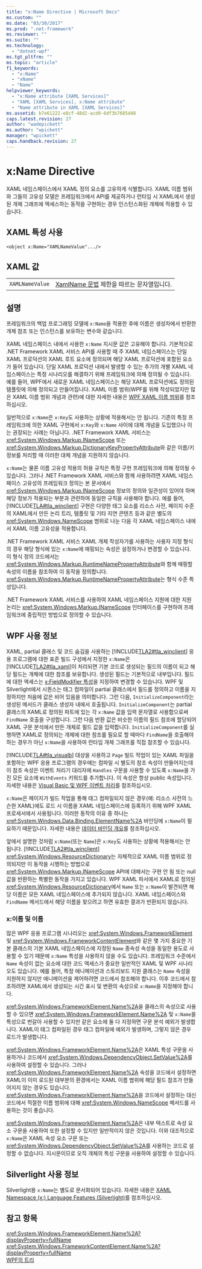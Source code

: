 ```yaml
---
title: "x:Name Directive | Microsoft Docs"
ms.custom: ""
ms.date: "03/30/2017"
ms.prod: ".net-framework"
ms.reviewer: ""
ms.suite: ""
ms.technology: 
  - "dotnet-wpf"
ms.tgt_pltfrm: ""
ms.topic: "article"
f1_keywords: 
  - "x:Name"
  - "xName"
  - "Name"
helpviewer_keywords: 
  - "x:Name attribute [XAML Services]"
  - "XAML [XAML Services], x:Name attribute"
  - "Name attribute in XAML [XAML Services]"
ms.assetid: b7e61222-e8cf-48d2-acd0-6df3b7685d48
caps.latest.revision: 27
author: "wadepickett"
ms.author: "wpickett"
manager: "wpickett"
caps.handback.revision: 27
---
```

# x:Name Directive
XAML 네임스페이스에서 XAML 정의 요소를 고유하게 식별합니다.  XAML 이름 범위와 그들의 고유성 모델은 프레임워크에서 API를 제공하거나 런타임 시 XAML에서 생성된 개체 그래프에 액세스하는 동작을 구현하는 경우 인스턴스화된 개체에 적용할 수 있습니다.  
  
## XAML 특성 사용  
  
```  
<object x:Name="XAMLNameValue".../>  
```  
  
## XAML 값  
  
|||  
|-|-|  
|`XAMLNameValue`|[XamlName 문법](../../../docs/framework/xaml-services/xamlname-grammar.md) 제한을 따르는 문자열입니다.|  
  
## 설명  
 프레임워크의 백업 프로그래밍 모델에 `x:Name`을 적용한 후에 이름은 생성자에서 반환한 개체 참조 또는 인스턴스를 보유하는 변수와 같습니다.  
  
 XAML 네임스페이스 내에서 사용한 `x:Name` 지시문 값은 고유해야 합니다.  기본적으로 .NET Framework XAML 서비스 API를 사용할 때 주 XAML 네임스페이스는 단일 XAML 프로덕션의 XAML 루트 요소에 정의되며 해당 XAML 프로덕션에 포함된 요소가 들어 있습니다.  단일 XAML 프로덕션 내에서 발생할 수 있는 추가의 개별 XAML 네임스페이스는 특정 시나리오를 해결하기 위해 프레임워크에 의해 정의될 수 있습니다.  예를 들어, WPF에서 새로운 XAML 네임스페이스는 해당 XAML 프로덕션에도 정의된 템플릿에 의해 정의되고 만들어집니다.  XAML 이름 범위\(WPF를 위해 작성되었지만 많은 XAML 이름 범위 개념과 관련\)에 대한 자세한 내용은 [WPF XAML 이름 범위](../../../ocs/framework/wpf/advanced/wpf-xaml-namescopes.md)를 참조하십시오.  
  
 일반적으로 `x:Name`은 `x:Key`도 사용하는 상황에 적용해서는 안 됩니다.  기존의 특정 프레임워크에 의한 XAML 구현에서 `x:Key`와 `x:Name` 사이에 대체 개념을 도입했으나 이는 권장되는 사례는 아닙니다.  .NET Framework XAML 서비스는 <xref:System.Windows.Markup.INameScope> 또는 <xref:System.Windows.Markup.DictionaryKeyPropertyAttribute>와 같은 이름\/키 정보를 처리할 때 이러한 대체 개념을 지원하지 않습니다.  
  
 `x:Name`는 물론 이름 고유성 적용의 허용 규칙은 특정 구현 프레임워크에 의해 정의될 수 있습니다.  그러나 .NET Framework XAML 서비스와 함께 사용하려면 XAML 네임스페이스 고유성의 프레임워크 정의는 본 문서에서  <xref:System.Windows.Markup.INameScope> 정보의 정의와 일관성이 있어야 하며 해당 정보가 적용되는 부분과 관련하여 동일한 규칙을 사용해야 합니다.  예를 들어, [!INCLUDE[TLA#tla_winclient](../../../includes/tlasharptla-winclient-md.md)] 구현은 다양한 태그 요소를 리소스 사전, 페이지 수준의 XAML에서 만든 논리 트리, 템플릿 및 기타 지연 콘텐츠 등과 같은 별도의 <xref:System.Windows.NameScope> 범위로 나눈 다음 각 XAML 네임스페이스 내에서 XAML 이름 고유성을 적용합니다.  
  
 .NET Framework XAML 서비스 XAML 개체 작성자가를 사용하는 사용자 지정 형식의 경우 해당 형식에 있는 `x:Name`에 매핑되는 속성은 설정하거나 변경할 수 있습니다.  이 형식 정의 코드에서는 <xref:System.Windows.Markup.RuntimeNamePropertyAttribute>와 함께 매핑할 속성의 이름을 참조하여 이 동작을 정의합니다.  <xref:System.Windows.Markup.RuntimeNamePropertyAttribute>는 형식 수준 특성입니다.  
  
 .NET Framework XAML 서비스를 사용하여 XAML 네임스페이스 지원에 대한 지원 논리는 <xref:System.Windows.Markup.INameScope> 인터페이스를 구현하여 프레임워크에 중립적인 방법으로 정의할 수 있습니다.  
  
## WPF 사용 정보  
 XAML, partial 클래스 및 코드 숨김을 사용하는 [!INCLUDE[TLA2#tla_winclient](../../../includes/tla2sharptla-winclient-md.md)] 응용 프로그램에 대한 표준 빌드 구성에서 지정한 `x:Name`은 [!INCLUDE[TLA2#tla_xaml](../../../includes/tla2sharptla-xaml-md.md)]이 처리되면 기본 코드로 생성되는 필드의 이름이 되고 해당 필드는 개체에 대한 참조를 보유합니다. 생성된 필드는 기본적으로 내부입니다.  필드에 대한 액세스는 [x:FieldModifier 특성](../../../docs/framework/xaml-services/x-fieldmodifier-directive.md)을 지정하여 변경할 수 있습니다.  WPF 및 Silverlight에서 시퀀스는 태그 컴파일이 partial 클래스에서 필드를 정의하고 이름을 지정하지만 처음에 값은 비어 있음을 의미합니다.  그런 다음, `InitializeComponent`라는 생성된 메서드가 클래스 생성자 내에서 호출됩니다.  `InitializeComponent`는 partial 클래스의 XAML로 정의된 파트에 있는 각 `x:Name` 값을 입력 문자열로 사용함으로써 `FindName` 호출을 구성합니다.  그런 다음 반환 값은 비슷한 이름의 필드 참조에 할당되어 XAML 구문 분석에서 만든 개체로 필드 값을 입력합니다.  `InitializeComponent`를 실행하면 XAML로 정의되는 개체에 대한 참조를 필요로 할 때마다 `FindName`을 호출해야 하는 경우가 아닌 `x:Name`을 사용하여 런타임 개체 그래프를 직접 참조할 수 있습니다.  
  
 [!INCLUDE[TLA#tla_visualb](../../../includes/tlasharptla-visualb-md.md)] 대상을 사용하고 `Page` 빌드 작업이 있는 XAML 파일을 포함하는 WPF 응용 프로그램의 경우에는 컴파일 시 별도의 참조 속성이 만들어지는데 이 참조 속성은 이벤트 처리기 대리자에 `Handles` 구문을 사용할 수 있도록 `x:Name`을 가진 모든 요소에 `WithEvents` 키워드를 추가합니다.  이 속성은 항상 public 속성입니다.  자세한 내용은 [Visual Basic 및 WPF 이벤트 처리](../../../ocs/framework/wpf/advanced/visual-basic-and-wpf-event-handling.md)를 참조하십시오.  
  
 `x:Name`은 페이지가 빌드 작업을 통해 태그 컴파일되지 않은 경우\(예: 리소스 사전의 느슨한 XAML\)에도 로드 시 이름을 XAML 네임스페이스에 등록하기 위해 WPF XAML 프로세서에서 사용됩니다.  이러한 동작의 이유 중 하나는 <xref:System.Windows.Data.Binding.ElementName%2A> 바인딩에 `x:Name`이 필요하기 때문입니다.  자세한 내용은 [데이터 바인딩 개요](../../../ocs/framework/wpf/data/data-binding-overview.md)를 참조하십시오.  
  
 앞에서 설명한 것처럼 `x:Name`\(또는 `Name`\)은 `x:Key`도 사용하는 상황에 적용해서는 안 됩니다.  [!INCLUDE[TLA2#tla_winclient](../../../includes/tla2sharptla-winclient-md.md)] <xref:System.Windows.ResourceDictionary>는 자체적으로 XAML 이름 범위로 정의되지만 이 동작을 시행하는 방법으로 <xref:System.Windows.Markup.INameScope> API에 대해서는 구현 안 됨 또는 null 값을 반환하는 특별한 동작을 가지고 있습니다.  WPF XAML 파서에서 XAML로 정의된 <xref:System.Windows.ResourceDictionary>에서 `Name` 또는 `x:Name`이 발견되면 해당 이름은 모든 XAML 네임스페이스에 추가되지 않습니다.  XAML 네임스페이스와 `FindName` 메서드에서 해당 이름을 찾으려고 하면 유효한 결과가 반환되지 않습니다.  
  
### x:이름 및 이름  
 많은 WPF 응용 프로그램 시나리오는 <xref:System.Windows.FrameworkElement> 및 <xref:System.Windows.FrameworkContentElement>와 같은 몇 가지 중요한 기본 클래스의 기본 XAML 네임스페이스에 지정된 `Name` 종속성 속성을 동일한 용도로 사용할 수 있기 때문에 `x:Name` 특성을 사용하지 않을 수도 있습니다.  프레임워크 수준에서 `Name` 속성이 없는 요소에 대한 코드 액세스가 중요한 일반적인 XAML 및 WPF 시나리오도 있습니다.  예를 들어, 특정 애니메이션과 스토리보드 지원 클래스는 `Name` 속성을 지원하지 않지만 애니메이션을 제어하려면 코드에서 참조해야 합니다.  이후 코드에서 참조하려면 XAML에서 생성되는 시간 표시 및 변환의 속성으로 `x:Name`을 지정해야 합니다.  
  
 <xref:System.Windows.FrameworkElement.Name%2A>을 클래스의 속성으로 사용할 수 있으면 <xref:System.Windows.FrameworkElement.Name%2A> 및 `x:Name`을 특성으로 번갈아 사용할 수 있지만 같은 요소에 둘 다 지정하면 구문 분석 예외가 발생합니다.  XAML이 태그 컴파일된 경우 태그 컴파일에 예외가 발생하며, 그렇지 않은 경우 로드가 발생합니다.  
  
 <xref:System.Windows.FrameworkElement.Name%2A>은 XAML 특성 구문을 사용하거나 코드에서 <xref:System.Windows.DependencyObject.SetValue%2A>를 사용하여 설정할 수 있습니다. 그러나 <xref:System.Windows.FrameworkElement.Name%2A> 속성을 코드에서 설정하면 XAML이 이미 로드된 대부분의 환경에서는 XAML 이름 범위에 해당 필드 참조가 만들어지지 않는 경우도 있습니다.  <xref:System.Windows.FrameworkElement.Name%2A>을 코드에서 설정하는 대신 코드에서 적절한 이름 범위에 대해 <xref:System.Windows.NameScope> 메서드를 사용하는 것이 좋습니다.  
  
 <xref:System.Windows.FrameworkElement.Name%2A>은 내부 텍스트로 속성 요소 구문을 사용하여 또한 설정할 수 있지만 일반적이지 않은 것입니다.  이와 대조적으로 `x:Name`은 XAML 속성 요소 구문 또는 <xref:System.Windows.DependencyObject.SetValue%2A>를 사용하는 코드로 설정할 수 없습니다. 지시문이므로 오직 개체의 특성 구문을 사용하여 설정할 수 있습니다.  
  
## Silverlight 사용 정보  
 Silverlight용 `x:Name`는 별도로 문서화되어 있습니다.  자세한 내용은 [XAML Namespace \(x:\) Language Features \(Silverlight\)](http://go.microsoft.com/fwlink/?LinkId=199081)를 참조하십시오.  
  
## 참고 항목  
 <xref:System.Windows.FrameworkElement.Name%2A?displayProperty=fullName>   
 <xref:System.Windows.FrameworkContentElement.Name%2A?displayProperty=fullName>   
 [WPF의 트리](../../../ocs/framework/wpf/advanced/trees-in-wpf.md)